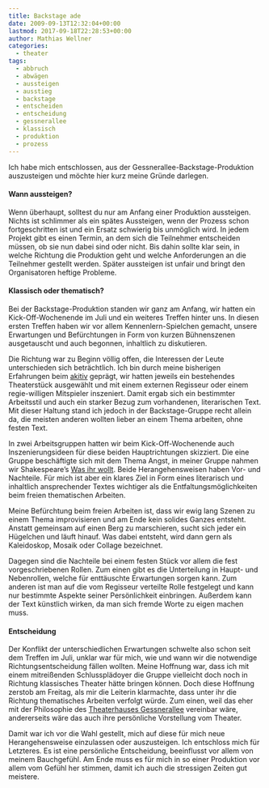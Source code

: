 ```yaml
---
title: Backstage ade
date: 2009-09-13T12:32:04+00:00
lastmod: 2017-09-18T22:28:53+00:00
author: Mathias Wellner
categories:
  - theater
tags:
  - abbruch
  - abwägen
  - aussteigen
  - ausstieg
  - backstage
  - entscheiden
  - entscheidung
  - gessnerallee
  - klassisch
  - produktion
  - prozess
---
```

Ich habe mich entschlossen, aus der Gessnerallee-Backstage-Produktion auszusteigen und möchte hier kurz meine Gründe darlegen.  

#### Wann aussteigen?

Wenn überhaupt, solltest du nur am Anfang einer Produktion aussteigen. Nichts ist schlimmer als ein spätes Aussteigen, wenn der Prozess schon fortgeschritten ist und ein Ersatz schwierig bis unmöglich wird. In jedem Projekt gibt es einen Termin, an dem sich die Teilnehmer entscheiden müssen, ob sie nun dabei sind oder nicht. Bis dahin sollte klar sein, in welche Richtung die Produktion geht und welche Anforderungen an die Teilnehmer gestellt werden. Später aussteigen ist unfair und bringt den Organisatoren heftige Probleme. 

#### Klassisch oder thematisch?

Bei der Backstage-Produktion standen wir ganz am Anfang, wir hatten ein Kick-Off-Wochenende im Juli und ein weiteres Treffen hinter uns. In diesen ersten Treffen haben wir vor allem Kennenlern-Spielchen gemacht, unsere Erwartungen und Befürchtungen in Form von kurzen Bühnenszenen ausgetauscht und auch begonnen, inhaltlich zu diskutieren. 

Die Richtung war zu Beginn völlig offen, die Interessen der Leute unterschieden sich beträchtlich. Ich bin durch meine bisherigen Erfahrungen beim [akitiv](http://www.aki.ethz.ch/akitiv/) geprägt, wir hatten jeweils ein bestehendes Theaterstück ausgewählt und mit einem externen Regisseur oder einem regie-willigen Mitspieler inszeniert. Damit ergab sich ein bestimmter Arbeitsstil und auch ein starker Bezug zum vorhandenen, literarischen Text. Mit dieser Haltung stand ich jedoch in der Backstage-Gruppe recht allein da, die meisten anderen wollten lieber an einem Thema arbeiten, ohne festen Text. 

In zwei Arbeitsgruppen hatten wir beim Kick-Off-Wochenende auch Inszenierungsideen für diese beiden Hauptrichtungen skizziert. Die eine Gruppe beschäftigte sich mit dem Thema Angst, in meiner Gruppe nahmen wir Shakespeare&#8217;s [Was ihr wollt](http://de.wikipedia.org/wiki/Was_ihr_wollt). Beide Herangehensweisen haben Vor- und Nachteile. Für mich ist aber ein klares Ziel in Form eines literarisch und inhaltlich ansprechender Textes wichtiger als die Entfaltungsmöglichkeiten beim freien thematischen Arbeiten. 

Meine Befürchtung beim freien Arbeiten ist, dass wir ewig lang Szenen zu einem Thema improvisieren und am Ende kein solides Ganzes entsteht. Anstatt gemeinsam auf einen Berg zu marschieren, sucht sich jeder ein Hügelchen und läuft hinauf. Was dabei entsteht, wird dann gern als Kaleidoskop, Mosaik oder Collage bezeichnet. 

Dagegen sind die Nachteile bei einem festen Stück vor allem die fest vorgeschriebenen Rollen. Zum einen gibt es die Unterteilung in Haupt- und Nebenrollen, welche für enttäuschte Erwartungen sorgen kann. Zum anderen ist man auf die vom Regisseur verteilte Rolle festgelegt und kann nur bestimmte Aspekte seiner Persönlichkeit einbringen. Außerdem kann der Text künstlich wirken, da man sich fremde Worte zu eigen machen muss. 

#### Entscheidung

Der Konflikt der unterschiedlichen Erwartungen schwelte also schon seit dem Treffen im Juli, unklar war für mich, wie und wann wir die notwendige Richtungsentscheidung fällen wollten. Meine Hoffnung war, dass ich mit einem mitreißenden Schlussplädoyer die Gruppe vielleicht doch noch in Richtung klassisches Theater hätte bringen können. Doch diese Hoffnung zerstob am Freitag, als mir die Leiterin klarmachte, dass unter ihr die Richtung thematisches Arbeiten verfolgt würde. Zum einen, weil das eher mit der Philosophie des [Theaterhauses Gessnerallee](http://www.gessnerallee.ch/) vereinbar wäre, andererseits wäre das auch ihre persönliche Vorstellung vom Theater. 

Damit war ich vor die Wahl gestellt, mich auf diese für mich neue Herangehensweise einzulassen oder auszusteigen. Ich entschloss mich für Letzteres. Es ist eine persönliche Entscheidung, beeinflusst vor allem von meinem Bauchgefühl. Am Ende muss es für mich in so einer Produktion vor allem vom Gefühl her stimmen, damit ich auch die stressigen Zeiten gut meistere.